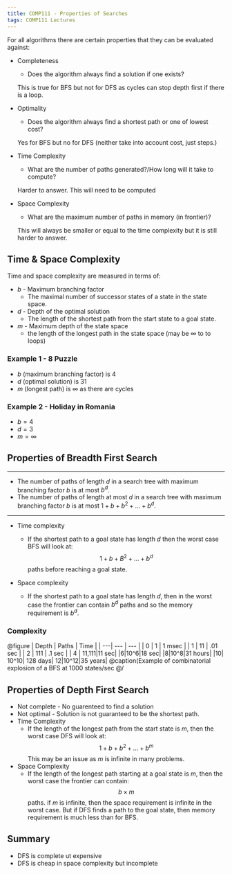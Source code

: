 ```yaml
---
title: COMP111 - Properties of Searches
tags: COMP111 Lectures
---
```

For all algorithms there are certain properties that they can be evaluated against:

* Completeness
	* Does the algorithm always find a solution if one exists?
	
	This is true for BFS but not for DFS as cycles can stop depth first if there is a loop.
	
* Optimality
	* Does the algorithm always find a shortest path or one of lowest cost?
	
	Yes for BFS but no for DFS (neither take into account cost, just steps.)
	
* Time Complexity
	* What are the number of paths generated?/How long will it take to compute?
	
	Harder to answer. This will need to be computed
	
* Space Complexity
	* What are the maximum number of paths in memory (in frontier)?
	
	This will always be smaller or equal to the time complexity but it is still harder to answer.
	
## Time & Space Complexity

Time and space complexity are measured in terms of:

* $b$ - Maximum branching factor
	* The maximal number of successor states of a state in the state space.
* $d$ - Depth of the optimal solution
	* The length of the shortest path from the start state to a goal state.
* $m$ - Maximum depth of the state space
	* the length of the longest path in the state space (may be $\infty$ to to loops)
	
### Example 1 - 8 Puzzle

* $b$ (maximum branching factor) is 4
* $d$ (optimal solution) is 31
* $m$ (longest path) is $\infty$ as there are cycles

### Example 2 - Holiday in Romania

* $b=4$
* $d=3$
* $m=\infty$

## Properties of Breadth First Search

---
* The number of paths of length $d$ in a search tree with maximum branching factor $b$ is at most $b^d$.
* The number of paths of length at most $d$ in a search tree with maximum branching factor $b$ is at most $1+b+b^2+\ldots + b^d$.

---

* Time complexity
	* If the shortest path to a goal state has length $d$ then the worst case BFS will look at: $$1+b+B^2+\ldots +b^d$$ paths before reaching a goal state.

* Space complexity
	* If the shortest path to a goal state has length $d$, then in the worst case the frontier can contain $b^d$ paths and so the memory requirement is $b^d$.

### Complexity

@figure
| Depth | Paths | Time | 
| ---| --- | --- |
| 0 | 1 | 1 msec |
| 1 | 11 | .01 sec | 
| 2 | 111 | .1 sec | 
| 4 | 11,111|11 sec|
|6|10^6|18 sec|
|8|10^8|31 hours|
|10| 10^10| 128 days|
12|10^12|35 years|
@caption(Example of combinatorial explosion of a BFS at 1000 states/sec
@/

## Properties of Depth First Search

* Not complete - No guarenteed to find a solution
* Not optimal - Solution is not guaranteed to be the shortest path.
* Time Complexity 
	* If the length of the longest path from the start state is $m$, then the worst case DFS will look at: $$1+b+b^2+\ldots +b^m$$ This may be an issue as $m$ is infinite in many problems.
* Space Complexity
	* If the length of the longest path starting at a goal state is $m$, then the worst case the frontier can contain: $$b\times m$$ paths. if $m$ is infinite, then the space requirement is infinite in the worst case. But if DFS finds a path to the goal state, then memory requirement is much less than for BFS.


## Summary

* DFS is complete ut expensive
* DFS is cheap in space complexity but incomplete
